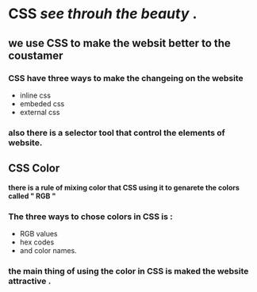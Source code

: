 # CSS *see throuh the beauty* .
## we use CSS to make the websit better to the coustamer 
### CSS have three ways to make the changeing on the website 
- inline css
- embeded css
- external css

### also there is a selector tool that control the elements of website.

## CSS Color 
**there is a rule of mixing color that CSS using it to genarete the colors called " RGB "**
### The three ways to chose colors in CSS is :
- RGB values
- hex codes
- and color names.

### the main thing of using the color in CSS is maked the website attractive .
